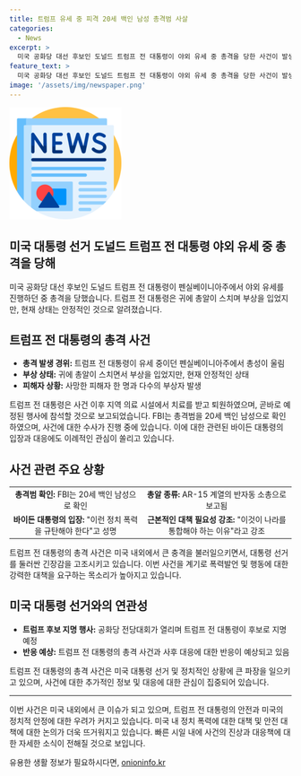 ```yaml
---
title: 트럼프 유세 중 피격 20세 백인 남성 총격범 사살
categories:
  - News
excerpt: >
  미국 공화당 대선 후보인 도널드 트럼프 전 대통령이 야외 유세 중 총격을 당한 사건이 발생했습니다. 트럼프 전 대통령은 귀에 총알을 맞았지만 부상은 경미한 편이며 현지 의료 시설에서 치료를 받은 뒤 퇴원했습니다. 총격범은 펜실베이니아에 거주하는 20세 백인 남성으로 확인됐으며, 조 바이든 대통령은 사건을 규탄하고 통화하여 안부를 확인했습니다. 사건은 공화당 전당대회 직전에 발생했으나, 트럼프 전 대통령은 예정대로 참석할 계획입니다. (150자)
feature_text: >
  미국 공화당 대선 후보인 도널드 트럼프 전 대통령이 야외 유세 중 총격을 당한 사건이 발생했습니다. 트럼프 전 대통령은 귀에 총알을 맞았지만 부상은 경미한 편이며 현지 의료 시설에서 치료를 받은 뒤 퇴원했습니다. 총격범은 펜실베이니아에 거주하는 20세 백인 남성으로 확인됐으며, 조 바이든 대통령은 사건을 규탄하고 통화하여 안부를 확인했습니다. 사건은 공화당 전당대회 직전에 발생했으나, 트럼프 전 대통령은 예정대로 참석할 계획입니다. (150자)
image: '/assets/img/newspaper.png'
---
```


<p><img src="/assets/img/newspaper.png" alt="kimp 속보" /></p>

<h2>미국 대통령 선거 도널드 트럼프 전 대통령 야외 유세 중 총격을 당해</h2>

<p data-ke-size="size16">미국 공화당 대선 후보인 도널드 트럼프 전 대통령이 펜실베이니아주에서 야외 유세를 진행하던 중 총격을 당했습니다. 트럼프 전 대통령은 귀에 총알이 스치며 부상을 입었지만, 현재 상태는 안정적인 것으로 알려졌습니다.</p>

<h2 data-ke-size="size26">트럼프 전 대통령의 총격 사건</h2>

<ul>
    <li><b>총격 발생 경위:</b> 트럼프 전 대통령이 유세 중이던 펜실베이니아주에서 총성이 울림</li>
    <li><b>부상 상태:</b> 귀에 총알이 스치면서 부상을 입었지만, 현재 안정적인 상태</li>
    <li><b>피해자 상황:</b> 사망한 피해자 한 명과 다수의 부상자 발생</li>
</ul>

<p data-ke-size="size16">트럼프 전 대통령은 사건 이후 지역 의료 시설에서 치료를 받고 퇴원하였으며, 곧바로 예정된 행사에 참석할 것으로 보고되었습니다. FBI는 총격범을 20세 백인 남성으로 확인하였으며, 사건에 대한 수사가 진행 중에 있습니다. 이에 대한 관련된 바이든 대통령의 입장과 대응에도 이례적인 관심이 쏠리고 있습니다.</p>

<h2 data-ke-size="size26">사건 관련 주요 상황</h2>

<table>
    <tr>
        <td style="text-align: center; height: 17px;"><b>총격범 확인:</b> FBI는 20세 백인 남성으로 확인</td>
        <td style="text-align: center; height: 17px;"><b>총알 종류:</b> AR-15 계열의 반자동 소총으로 보고됨</td>
    </tr>
    <tr>
        <td style="text-align: center; height: 17px;"><b>바이든 대통령의 입장:</b> "이런 정치 폭력을 규탄해야 한다"고 성명</td>
        <td style="text-align: center; height: 17px;"><b>근본적인 대책 필요성 강조:</b> "이것이 나라를 통합해야 하는 이유"라고 강조</td>
    </tr>
</table>

<p data-ke-size="size16">트럼프 전 대통령의 총격 사건은 미국 내외에서 큰 충격을 불러일으키면서, 대통령 선거를 둘러싼 긴장감을 고조시키고 있습니다. 이번 사건을 계기로 폭력발언 및 행동에 대한 강력한 대책을 요구하는 목소리가 높아지고 있습니다.</p>

<h2 data-ke-size="size26">미국 대통령 선거와의 연관성</h2>

<ul>
    <li><b>트럼프 후보 지명 행사:</b> 공화당 전당대회가 열리며 트럼프 전 대통령이 후보로 지명 예정</li>
    <li><b>반응 예상:</b> 트럼프 전 대통령의 총격 사건과 사후 대응에 대한 반응이 예상되고 있음</li>
</ul>

<p data-ke-size="size16">트럼프 전 대통령의 총격 사건은 미국 대통령 선거 및 정치적인 상황에 큰 파장을 일으키고 있으며, 사건에 대한 추가적인 정보 및 대응에 대한 관심이 집중되어 있습니다.</p>

<hr>

<p data-ke-size="size16">이번 사건은 미국 내외에서 큰 이슈가 되고 있으며, 트럼프 전 대통령의 안전과 미국의 정치적 안정에 대한 우려가 커지고 있습니다. 미국 내 정치 폭력에 대한 대책 및 안전 대책에 대한 논의가 더욱 뜨거워지고 있습니다. 빠른 시일 내에 사건의 진상과 대응책에 대한 자세한 소식이 전해질 것으로 보입니다.</p>
유용한 생활 정보가 필요하시다면, <a href="https://onioninfo.kr" rel="dofollow">onioninfo.kr</a>


